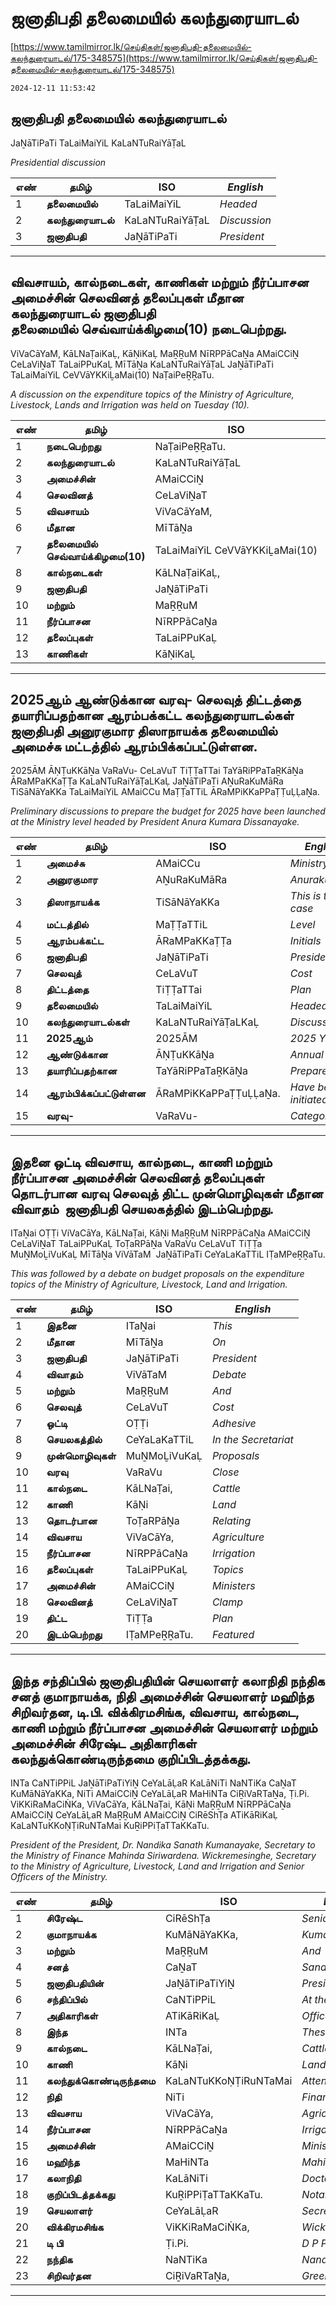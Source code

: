 # ஜனாதிபதி தலைமையில் கலந்துரையாடல்

[https://www.tamilmirror.lk/செய்திகள்/ஜனாதிபதி-தலைமையில்-கலந்துரையாடல்/175-348575](https://www.tamilmirror.lk/செய்திகள்/ஜனாதிபதி-தலைமையில்-கலந்துரையாடல்/175-348575)

`2024-12-11 11:53:42`

## ஜனாதிபதி தலைமையில் கலந்துரையாடல்

JaṈāTiPaTi TaLaiMaiYiL KaLaNTuRaiYāṬaL

*Presidential discussion*

எண்|**தமிழ்**|ISO|*English*
---|---|---|---
1|**தலைமையில்**|TaLaiMaiYiL|*Headed*
2|**கலந்துரையாடல்**|KaLaNTuRaiYāṬaL|*Discussion*
3|**ஜனாதிபதி**|JaṈāTiPaTi|*President*

---

## விவசாயம், கால்நடைகள், காணிகள் மற்றும் நீர்ப்பாசன அமைச்சின் செலவினத் தலைப்புகள் மீதான கலந்துரையாடல் ஜனாதிபதி தலைமையில் செவ்வாய்க்கிழமை(10) நடைபெற்றது.

ViVaCāYaM, KāLNaṬaiKaḶ, KāṆiKaḶ MaṞṞuM NīRPPāCaṈa AMaiCCiṈ CeLaViṈaT TaLaiPPuKaḶ MīTāṈa KaLaNTuRaiYāṬaL JaṈāTiPaTi TaLaiMaiYiL CeVVāYKKiḺaMai(10) NaṬaiPeṞṞaTu.

*A discussion on the expenditure topics of the Ministry of Agriculture, Livestock, Lands and Irrigation was held on Tuesday (10).*

எண்|**தமிழ்**|ISO|*English*
---|---|---|---
1|**நடைபெற்றது**|NaṬaiPeṞṞaTu.|*Held*
2|**கலந்துரையாடல்**|KaLaNTuRaiYāṬaL|*Discussion*
3|**அமைச்சின்**|AMaiCCiṈ|*Ministers*
4|**செலவினத்**|CeLaViṈaT|*Clamp*
5|**விவசாயம்**|ViVaCāYaM,|*Farming*
6|**மீதான**|MīTāṈa|*On*
7|**தலைமையில் செவ்வாய்க்கிழமை(10)**|TaLaiMaiYiL CeVVāYKKiḺaMai(10)|*Tuesday (10)*
8|**கால்நடைகள்**|KāLNaṬaiKaḶ,|*Livestock*
9|**ஜனாதிபதி**|JaṈāTiPaTi|*President*
10|**மற்றும்**|MaṞṞuM|*And*
11|**நீர்ப்பாசன**|NīRPPāCaṈa|*Irrigation*
12|**தலைப்புகள்**|TaLaiPPuKaḶ|*Topics*
13|**காணிகள்**|KāṆiKaḶ|*Lands*

---

## 2025ஆம் ஆண்டுக்கான வரவு- செலவுத் திட்டத்தை தயாரிப்பதற்கான ஆரம்பக்கட்ட கலந்துரையாடல்கள் ஜனாதிபதி அனுரகுமார திஸாநாயக்க தலைமையில் அமைச்சு மட்டத்தில் ஆரம்பிக்கப்பட்டுள்ளன.

2025ĀM ĀṆṬuKKāṈa VaRaVu- CeLaVuT TiṬṬaTTai TaYāRiPPaTaṞKāṈa ĀRaMPaKKaṬṬa KaLaNTuRaiYāṬaLKaḶ JaṈāTiPaTi AṈuRaKuMāRa TiSāNāYaKKa TaLaiMaiYiL AMaiCCu MaṬṬaTTiL ĀRaMPiKKaPPaṬṬuḶḶaṈa.

*Preliminary discussions to prepare the budget for 2025 have been launched at the Ministry level headed by President Anura Kumara Dissanayake.*

எண்|**தமிழ்**|ISO|*English*
---|---|---|---
1|**அமைச்சு**|AMaiCCu|*Ministry*
2|**அனுரகுமார**|AṈuRaKuMāRa|*Anurakumara*
3|**திஸாநாயக்க**|TiSāNāYaKKa|*This is the case*
4|**மட்டத்தில்**|MaṬṬaTTiL|*Level*
5|**ஆரம்பக்கட்ட**|ĀRaMPaKKaṬṬa|*Initials*
6|**ஜனாதிபதி**|JaṈāTiPaTi|*President*
7|**செலவுத்**|CeLaVuT|*Cost*
8|**திட்டத்தை**|TiṬṬaTTai|*Plan*
9|**தலைமையில்**|TaLaiMaiYiL|*Headed*
10|**கலந்துரையாடல்கள்**|KaLaNTuRaiYāṬaLKaḶ|*Discussions*
11|**2025ஆம்**|2025ĀM|*2025 Yes*
12|**ஆண்டுக்கான**|ĀṆṬuKKāṈa|*Annual*
13|**தயாரிப்பதற்கான**|TaYāRiPPaTaṞKāṈa|*Prepare*
14|**ஆரம்பிக்கப்பட்டுள்ளன**|ĀRaMPiKKaPPaṬṬuḶḶaṈa.|*Have been initiated*
15|**வரவு-**|VaRaVu-|*Category*

---

## இதனை ஒட்டி விவசாய, கால்நடை, காணி மற்றும் நீர்ப்பாசன அமைச்சின் செலவினத் தலைப்புகள் தொடர்பான வரவு செலவுத் திட்ட முன்மொழிவுகள் மீதான விவாதம்  ஜனாதிபதி செயலகத்தில் இடம்பெற்றது.

ITaṈai OṬṬi ViVaCāYa, KāLNaṬai, KāṆi MaṞṞuM NīRPPāCaṈa AMaiCCiṈ CeLaViṈaT TaLaiPPuKaḶ ToṬaRPāṈa VaRaVu CeLaVuT TiṬṬa MuṈMoḺiVuKaḶ MīTāṈa ViVāTaM  JaṈāTiPaTi CeYaLaKaTTiL IṬaMPeṞṞaTu.

*This was followed by a debate on budget proposals on the expenditure topics of the Ministry of Agriculture, Livestock, Land and Irrigation.*

எண்|**தமிழ்**|ISO|*English*
---|---|---|---
1|**இதனை**|ITaṈai|*This*
2|**மீதான**|MīTāṈa|*On*
3|**ஜனாதிபதி**|JaṈāTiPaTi|*President*
4|**விவாதம்**|ViVāTaM |*Debate*
5|**மற்றும்**|MaṞṞuM|*And*
6|**செலவுத்**|CeLaVuT|*Cost*
7|**ஒட்டி**|OṬṬi|*Adhesive*
8|**செயலகத்தில்**|CeYaLaKaTTiL|*In the Secretariat*
9|**முன்மொழிவுகள்**|MuṈMoḺiVuKaḶ|*Proposals*
10|**வரவு**|VaRaVu|*Close*
11|**கால்நடை**|KāLNaṬai,|*Cattle*
12|**காணி**|KāṆi|*Land*
13|**தொடர்பான**|ToṬaRPāṈa|*Relating*
14|**விவசாய**|ViVaCāYa,|*Agriculture*
15|**நீர்ப்பாசன**|NīRPPāCaṈa|*Irrigation*
16|**தலைப்புகள்**|TaLaiPPuKaḶ|*Topics*
17|**அமைச்சின்**|AMaiCCiṈ|*Ministers*
18|**செலவினத்**|CeLaViṈaT|*Clamp*
19|**திட்ட**|TiṬṬa|*Plan*
20|**இடம்பெற்றது**|IṬaMPeṞṞaTu.|*Featured*

---

## இந்த சந்திப்பில் ஜனாதிபதியின் செயலாளர் கலாநிதி நந்திக சனத் குமாநாயக்க, நிதி அமைச்சின் செயலாளர் மஹிந்த சிறிவர்தன, டி.பி. விக்கிரமசிங்க, விவசாய, கால்நடை, காணி மற்றும் நீர்ப்பாசன அமைச்சின் செயலாளர் மற்றும் அமைச்சின் சிரேஷ்ட அதிகாரிகள் கலந்துக்கொண்டிருந்தமை குறிப்பிடத்தக்கது.

INTa CaNTiPPiL JaṈāTiPaTiYiṈ CeYaLāḶaR KaLāNiTi NaNTiKa CaṈaT KuMāNāYaKKa, NiTi AMaiCCiṈ CeYaLāḶaR MaHiNTa CiṞiVaRTaṈa, Ṭi.Pi. ViKKiRaMaCiṄKa, ViVaCāYa, KāLNaṬai, KāṆi MaṞṞuM NīRPPāCaṈa AMaiCCiṈ CeYaLāḶaR MaṞṞuM AMaiCCiṈ CiRēShṬa ATiKāRiKaḶ KaLaNTuKKoṆṬiRuNTaMai KuṞiPPiṬaTTaKKaTu.

*President of the President, Dr. Nandika Sanath Kumanayake, Secretary to the Ministry of Finance Mahinda Siriwardena. Wickremesinghe, Secretary to the Ministry of Agriculture, Livestock, Land and Irrigation and Senior Officers of the Ministry.*

எண்|**தமிழ்**|ISO|*English*
---|---|---|---
1|**சிரேஷ்ட**|CiRēShṬa|*Senior*
2|**குமாநாயக்க**|KuMāNāYaKKa,|*Kumanayaka*
3|**மற்றும்**|MaṞṞuM|*And*
4|**சனத்**|CaṈaT|*Sanath*
5|**ஜனாதிபதியின்**|JaṈāTiPaTiYiṈ|*President*
6|**சந்திப்பில்**|CaNTiPPiL|*At the meeting*
7|**அதிகாரிகள்**|ATiKāRiKaḶ|*Officers*
8|**இந்த**|INTa|*These*
9|**கால்நடை**|KāLNaṬai,|*Cattle*
10|**காணி**|KāṆi|*Land*
11|**கலந்துக்கொண்டிருந்தமை**|KaLaNTuKKoṆṬiRuNTaMai|*Attended*
12|**நிதி**|NiTi|*Finance*
13|**விவசாய**|ViVaCāYa,|*Agriculture*
14|**நீர்ப்பாசன**|NīRPPāCaṈa|*Irrigation*
15|**அமைச்சின்**|AMaiCCiṈ|*Ministers*
16|**மஹிந்த**|MaHiNTa|*Mahinda*
17|**கலாநிதி**|KaLāNiTi|*Doctor*
18|**குறிப்பிடத்தக்கது**|KuṞiPPiṬaTTaKKaTu.|*Notable*
19|**செயலாளர்**|CeYaLāḶaR|*Secretary*
20|**விக்கிரமசிங்க**|ViKKiRaMaCiṄKa,|*Wickremesinghe*
21|**டி பி**|Ṭi.Pi.|*D P P*
22|**நந்திக**|NaNTiKa|*Nandika*
23|**சிறிவர்தன**|CiṞiVaRTaṈa,|*Greenary*

---
